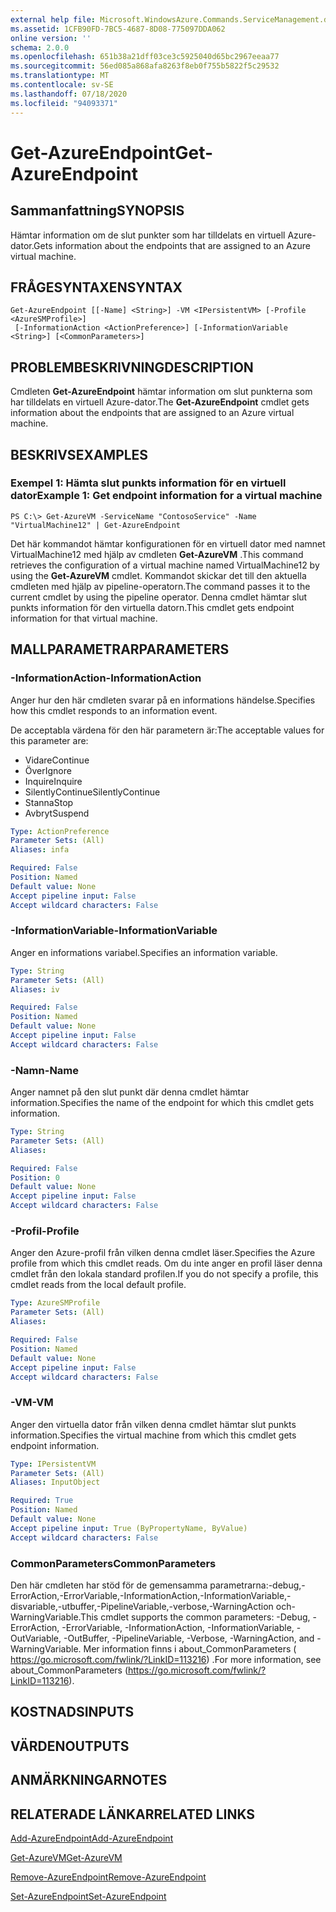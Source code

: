```yaml
---
external help file: Microsoft.WindowsAzure.Commands.ServiceManagement.dll-Help.xml
ms.assetid: 1CFB90FD-7BC5-4687-8D08-775097DDA062
online version: ''
schema: 2.0.0
ms.openlocfilehash: 651b38a21dff03ce3c5925040d65bc2967eeaa77
ms.sourcegitcommit: 56ed085a868afa8263f8eb0f755b5822f5c29532
ms.translationtype: MT
ms.contentlocale: sv-SE
ms.lasthandoff: 07/18/2020
ms.locfileid: "94093371"
---
```

# <span data-ttu-id="c65a9-101">Get-AzureEndpoint</span><span class="sxs-lookup"><span data-stu-id="c65a9-101">Get-AzureEndpoint</span></span>

## <span data-ttu-id="c65a9-102">Sammanfattning</span><span class="sxs-lookup"><span data-stu-id="c65a9-102">SYNOPSIS</span></span>
<span data-ttu-id="c65a9-103">Hämtar information om de slut punkter som har tilldelats en virtuell Azure-dator.</span><span class="sxs-lookup"><span data-stu-id="c65a9-103">Gets information about the endpoints that are assigned to an Azure virtual machine.</span></span>

## <span data-ttu-id="c65a9-104">FRÅGESYNTAXEN</span><span class="sxs-lookup"><span data-stu-id="c65a9-104">SYNTAX</span></span>

```
Get-AzureEndpoint [[-Name] <String>] -VM <IPersistentVM> [-Profile <AzureSMProfile>]
 [-InformationAction <ActionPreference>] [-InformationVariable <String>] [<CommonParameters>]
```

## <span data-ttu-id="c65a9-105">PROBLEMBESKRIVNING</span><span class="sxs-lookup"><span data-stu-id="c65a9-105">DESCRIPTION</span></span>
<span data-ttu-id="c65a9-106">Cmdleten **Get-AzureEndpoint** hämtar information om slut punkterna som har tilldelats en virtuell Azure-dator.</span><span class="sxs-lookup"><span data-stu-id="c65a9-106">The **Get-AzureEndpoint** cmdlet gets information about the endpoints that are assigned to an Azure virtual machine.</span></span>

## <span data-ttu-id="c65a9-107">BESKRIVS</span><span class="sxs-lookup"><span data-stu-id="c65a9-107">EXAMPLES</span></span>

### <span data-ttu-id="c65a9-108">Exempel 1: Hämta slut punkts information för en virtuell dator</span><span class="sxs-lookup"><span data-stu-id="c65a9-108">Example 1: Get endpoint information for a virtual machine</span></span>
```
PS C:\> Get-AzureVM -ServiceName "ContosoService" -Name "VirtualMachine12" | Get-AzureEndpoint
```

<span data-ttu-id="c65a9-109">Det här kommandot hämtar konfigurationen för en virtuell dator med namnet VirtualMachine12 med hjälp av cmdleten **Get-AzureVM** .</span><span class="sxs-lookup"><span data-stu-id="c65a9-109">This command retrieves the configuration of a virtual machine named VirtualMachine12 by using the **Get-AzureVM** cmdlet.</span></span>
<span data-ttu-id="c65a9-110">Kommandot skickar det till den aktuella cmdleten med hjälp av pipeline-operatorn.</span><span class="sxs-lookup"><span data-stu-id="c65a9-110">The command passes it to the current cmdlet by using the pipeline operator.</span></span>
<span data-ttu-id="c65a9-111">Denna cmdlet hämtar slut punkts information för den virtuella datorn.</span><span class="sxs-lookup"><span data-stu-id="c65a9-111">This cmdlet gets endpoint information for that virtual machine.</span></span>

## <span data-ttu-id="c65a9-112">MALLPARAMETRAR</span><span class="sxs-lookup"><span data-stu-id="c65a9-112">PARAMETERS</span></span>

### <span data-ttu-id="c65a9-113">-InformationAction</span><span class="sxs-lookup"><span data-stu-id="c65a9-113">-InformationAction</span></span>
<span data-ttu-id="c65a9-114">Anger hur den här cmdleten svarar på en informations händelse.</span><span class="sxs-lookup"><span data-stu-id="c65a9-114">Specifies how this cmdlet responds to an information event.</span></span>

<span data-ttu-id="c65a9-115">De acceptabla värdena för den här parametern är:</span><span class="sxs-lookup"><span data-stu-id="c65a9-115">The acceptable values for this parameter are:</span></span>

- <span data-ttu-id="c65a9-116">Vidare</span><span class="sxs-lookup"><span data-stu-id="c65a9-116">Continue</span></span>
- <span data-ttu-id="c65a9-117">Över</span><span class="sxs-lookup"><span data-stu-id="c65a9-117">Ignore</span></span>
- <span data-ttu-id="c65a9-118">Inquire</span><span class="sxs-lookup"><span data-stu-id="c65a9-118">Inquire</span></span>
- <span data-ttu-id="c65a9-119">SilentlyContinue</span><span class="sxs-lookup"><span data-stu-id="c65a9-119">SilentlyContinue</span></span>
- <span data-ttu-id="c65a9-120">Stanna</span><span class="sxs-lookup"><span data-stu-id="c65a9-120">Stop</span></span>
- <span data-ttu-id="c65a9-121">Avbryt</span><span class="sxs-lookup"><span data-stu-id="c65a9-121">Suspend</span></span>

```yaml
Type: ActionPreference
Parameter Sets: (All)
Aliases: infa

Required: False
Position: Named
Default value: None
Accept pipeline input: False
Accept wildcard characters: False
```

### <span data-ttu-id="c65a9-122">-InformationVariable</span><span class="sxs-lookup"><span data-stu-id="c65a9-122">-InformationVariable</span></span>
<span data-ttu-id="c65a9-123">Anger en informations variabel.</span><span class="sxs-lookup"><span data-stu-id="c65a9-123">Specifies an information variable.</span></span>

```yaml
Type: String
Parameter Sets: (All)
Aliases: iv

Required: False
Position: Named
Default value: None
Accept pipeline input: False
Accept wildcard characters: False
```

### <span data-ttu-id="c65a9-124">-Namn</span><span class="sxs-lookup"><span data-stu-id="c65a9-124">-Name</span></span>
<span data-ttu-id="c65a9-125">Anger namnet på den slut punkt där denna cmdlet hämtar information.</span><span class="sxs-lookup"><span data-stu-id="c65a9-125">Specifies the name of the endpoint for which this cmdlet gets information.</span></span>

```yaml
Type: String
Parameter Sets: (All)
Aliases: 

Required: False
Position: 0
Default value: None
Accept pipeline input: False
Accept wildcard characters: False
```

### <span data-ttu-id="c65a9-126">-Profil</span><span class="sxs-lookup"><span data-stu-id="c65a9-126">-Profile</span></span>
<span data-ttu-id="c65a9-127">Anger den Azure-profil från vilken denna cmdlet läser.</span><span class="sxs-lookup"><span data-stu-id="c65a9-127">Specifies the Azure profile from which this cmdlet reads.</span></span>
<span data-ttu-id="c65a9-128">Om du inte anger en profil läser denna cmdlet från den lokala standard profilen.</span><span class="sxs-lookup"><span data-stu-id="c65a9-128">If you do not specify a profile, this cmdlet reads from the local default profile.</span></span>

```yaml
Type: AzureSMProfile
Parameter Sets: (All)
Aliases: 

Required: False
Position: Named
Default value: None
Accept pipeline input: False
Accept wildcard characters: False
```

### <span data-ttu-id="c65a9-129">-VM</span><span class="sxs-lookup"><span data-stu-id="c65a9-129">-VM</span></span>
<span data-ttu-id="c65a9-130">Anger den virtuella dator från vilken denna cmdlet hämtar slut punkts information.</span><span class="sxs-lookup"><span data-stu-id="c65a9-130">Specifies the virtual machine from which this cmdlet gets endpoint information.</span></span>

```yaml
Type: IPersistentVM
Parameter Sets: (All)
Aliases: InputObject

Required: True
Position: Named
Default value: None
Accept pipeline input: True (ByPropertyName, ByValue)
Accept wildcard characters: False
```

### <span data-ttu-id="c65a9-131">CommonParameters</span><span class="sxs-lookup"><span data-stu-id="c65a9-131">CommonParameters</span></span>
<span data-ttu-id="c65a9-132">Den här cmdleten har stöd för de gemensamma parametrarna:-debug,-ErrorAction,-ErrorVariable,-InformationAction,-InformationVariable,-disvariable,-utbuffer,-PipelineVariable,-verbose,-WarningAction och-WarningVariable.</span><span class="sxs-lookup"><span data-stu-id="c65a9-132">This cmdlet supports the common parameters: -Debug, -ErrorAction, -ErrorVariable, -InformationAction, -InformationVariable, -OutVariable, -OutBuffer, -PipelineVariable, -Verbose, -WarningAction, and -WarningVariable.</span></span> <span data-ttu-id="c65a9-133">Mer information finns i about_CommonParameters ( https://go.microsoft.com/fwlink/?LinkID=113216) .</span><span class="sxs-lookup"><span data-stu-id="c65a9-133">For more information, see about_CommonParameters (https://go.microsoft.com/fwlink/?LinkID=113216).</span></span>

## <span data-ttu-id="c65a9-134">KOSTNADS</span><span class="sxs-lookup"><span data-stu-id="c65a9-134">INPUTS</span></span>

## <span data-ttu-id="c65a9-135">VÄRDEN</span><span class="sxs-lookup"><span data-stu-id="c65a9-135">OUTPUTS</span></span>

## <span data-ttu-id="c65a9-136">ANMÄRKNINGAR</span><span class="sxs-lookup"><span data-stu-id="c65a9-136">NOTES</span></span>

## <span data-ttu-id="c65a9-137">RELATERADE LÄNKAR</span><span class="sxs-lookup"><span data-stu-id="c65a9-137">RELATED LINKS</span></span>

[<span data-ttu-id="c65a9-138">Add-AzureEndpoint</span><span class="sxs-lookup"><span data-stu-id="c65a9-138">Add-AzureEndpoint</span></span>](./Add-AzureEndpoint.md)

[<span data-ttu-id="c65a9-139">Get-AzureVM</span><span class="sxs-lookup"><span data-stu-id="c65a9-139">Get-AzureVM</span></span>](./Get-AzureVM.md)

[<span data-ttu-id="c65a9-140">Remove-AzureEndpoint</span><span class="sxs-lookup"><span data-stu-id="c65a9-140">Remove-AzureEndpoint</span></span>](./Remove-AzureEndpoint.md)

[<span data-ttu-id="c65a9-141">Set-AzureEndpoint</span><span class="sxs-lookup"><span data-stu-id="c65a9-141">Set-AzureEndpoint</span></span>](./Set-AzureEndpoint.md)


